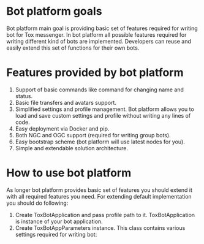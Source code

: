 # Bot platform goals

Bot platform main goal is providing basic set of features required for writing bot for Tox messenger. 
In bot platform all possible features required for writing different kind of bots are implemented.
Developers can reuse and easily extend this set of functions for their own bots.

# Features provided by bot platform

1) Support of basic commands like command for changing name and status.
2) Basic file transfers and avatars support.
3) Simplified settings and profile management. Bot platform allows you to load and save custom settings and profile without writing any lines of code.
4) Easy deployment via Docker and pip.
5) Both NGC and OGC support (required for writing group bots).
6) Easy bootstrap scheme (bot platform will use latest nodes for you).
7) Simple and extendable solution architecture.

# How to use bot platform

As longer bot platform provides basic set of features you should extend it with all required features you need.
For extending default implementation you should do following:

1) Create ToxBotApplication and pass profile path to it. ToxBotApplication is instance of your bot application.
2) Create ToxBotAppParameters instance. This class contains various settings required for writing bot:
